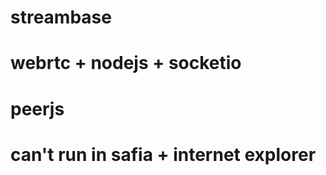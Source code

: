 ﻿
 # streambase
 # webrtc + nodejs + socketio
 # peerjs
 # can't run in safia + internet explorer 
 
